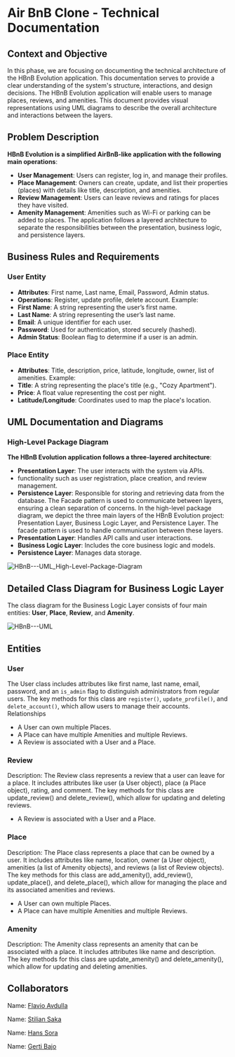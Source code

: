 
# Air BnB Clone - Technical Documentation

## Context and Objective
In this phase, we are focusing on documenting the technical architecture of the HBnB Evolution application. This documentation serves to provide a clear understanding of the system's structure, interactions, and design decisions. The HBnB Evolution application will enable users to manage places, reviews, and amenities. This document provides visual representations using UML diagrams to describe the overall architecture and interactions between the layers.
## Problem Description
**HBnB Evolution is a simplified AirBnB-like application with the following main operations**:
- **User Management**: Users can register, log in, and manage their profiles.
- **Place Management**: Owners can create, update, and list their properties (places) with details like title, description, and amenities.
- **Review Management**: Users can leave reviews and ratings for places they have visited.
- **Amenity Management**: Amenities such as Wi-Fi or parking can be added to places.
The application follows a layered architecture to separate the responsibilities between the presentation, business logic, and persistence layers.
## Business Rules and Requirements
### User Entity
- **Attributes**: First name, Last name, Email, Password, Admin status.
- **Operations**: Register, update profile, delete account.
Example:
- **First Name**: A string representing the user’s first name.
- **Last Name**: A string representing the user’s last name.
- **Email**: A unique identifier for each user.
- **Password**: Used for authentication, stored securely (hashed).
- **Admin Status**: Boolean flag to determine if a user is an admin.
### Place Entity
- **Attributes**: Title, description, price, latitude, longitude, owner, list of amenities.
Example:
- **Title**: A string representing the place's title (e.g., "Cozy Apartment").
- **Price**: A float value representing the cost per night.
- **Latitude/Longitude**: Coordinates used to map the place's location.
## UML Documentation and Diagrams
### High-Level Package Diagram
**The HBnB Evolution application follows a three-layered architecture**:
- **Presentation Layer**: The user interacts with the system via APIs.
- functionality such as user registration, place creation, and review management.
- **Persistence Layer**: Responsible for storing and retrieving data from the database.
The Facade pattern is used to communicate between layers, ensuring a clean separation of concerns.
In the high-level package diagram, we depict the three main layers of the HBnB Evolution project: Presentation Layer, Business Logic Layer, and Persistence Layer. The facade pattern is used to handle communication between these layers.
- **Presentation Layer**: Handles API calls and user interactions.
- **Business Logic Layer**: Includes the core business logic and models.
- **Persistence Layer**: Manages data storage.

![HBnB---UML_High-Level-Package-Diagram](https://github.com/user-attachments/assets/4f400db1-537b-49e7-811f-f50bc68f3605)

## Detailed Class Diagram for Business Logic Layer
The class diagram for the Business Logic Layer consists of four main entities:  **User**, **Place**, **Review**, and **Amenity**. 

![HBnB---UML](https://github.com/user-attachments/assets/e1a66de0-02e9-497f-a798-87d32d14077e)

## Entities
### User

The User class includes attributes like first name, last name, email, password, and an `is_admin` flag to distinguish administrators from regular users. The key methods for this class are `register()`, `update_profile()`, and `delete_account()`, which allow users to manage their accounts. 
Relationships
- A User can own multiple Places.
- A Place can have multiple Amenities and multiple Reviews.
- A Review is associated with a User and a Place.

### Review

Description: The Review class represents a review that a user can leave for a place. It includes attributes like user (a User object), place (a Place object), rating, and comment. The key methods for this class are update_review() and delete_review(), which allow for updating and deleting reviews.
- A Review is associated with a User and a Place.

### Place

Description: The Place class represents a place that can be owned by a user. It includes attributes like name, location, owner (a User object), amenities (a list of Amenity objects), and reviews (a list of Review objects). The key methods for this class are add_amenity(), add_review(), update_place(), and delete_place(), which allow for managing the place and its associated amenities and reviews.
- A User can own multiple Places.
- A Place can have multiple Amenities and multiple Reviews.

### Amenity

Description: The Amenity class represents an amenity that can be associated with a place. It includes attributes like name and description. The key methods for this class are update_amenity() and delete_amenity(), which allow for updating and deleting amenities.

## Collaborators
Name: [Flavio Avdulla](https://github.com/FlavioAvdulla)

Name: [Stilian Saka](https://github.com/StilianSaka)

Name: [Hans Sora](https://github.com/HansSora)

Name: [Gerti Bajo](https://github.com/Gerti23)
